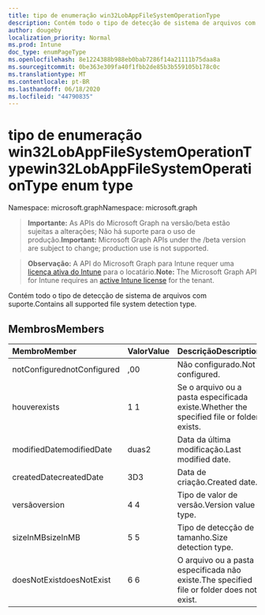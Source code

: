 ```yaml
---
title: tipo de enumeração win32LobAppFileSystemOperationType
description: Contém todo o tipo de detecção de sistema de arquivos com suporte.
author: dougeby
localization_priority: Normal
ms.prod: Intune
doc_type: enumPageType
ms.openlocfilehash: 8e1224388b988eb0bab7286f14a21111b75daa8a
ms.sourcegitcommit: 0be363e309fa40f1fbb2de85b3b559105b178c0c
ms.translationtype: MT
ms.contentlocale: pt-BR
ms.lasthandoff: 06/18/2020
ms.locfileid: "44790835"
---
```

# <a name="win32lobappfilesystemoperationtype-enum-type"></a><span data-ttu-id="59c26-103">tipo de enumeração win32LobAppFileSystemOperationType</span><span class="sxs-lookup"><span data-stu-id="59c26-103">win32LobAppFileSystemOperationType enum type</span></span>

<span data-ttu-id="59c26-104">Namespace: microsoft.graph</span><span class="sxs-lookup"><span data-stu-id="59c26-104">Namespace: microsoft.graph</span></span>

> <span data-ttu-id="59c26-105">**Importante:** As APIs do Microsoft Graph na versão/beta estão sujeitas a alterações; Não há suporte para o uso de produção.</span><span class="sxs-lookup"><span data-stu-id="59c26-105">**Important:** Microsoft Graph APIs under the /beta version are subject to change; production use is not supported.</span></span>

> <span data-ttu-id="59c26-106">**Observação:** A API do Microsoft Graph para Intune requer uma [licença ativa do Intune](https://go.microsoft.com/fwlink/?linkid=839381) para o locatário.</span><span class="sxs-lookup"><span data-stu-id="59c26-106">**Note:** The Microsoft Graph API for Intune requires an [active Intune license](https://go.microsoft.com/fwlink/?linkid=839381) for the tenant.</span></span>

<span data-ttu-id="59c26-107">Contém todo o tipo de detecção de sistema de arquivos com suporte.</span><span class="sxs-lookup"><span data-stu-id="59c26-107">Contains all supported file system detection type.</span></span>

## <a name="members"></a><span data-ttu-id="59c26-108">Membros</span><span class="sxs-lookup"><span data-stu-id="59c26-108">Members</span></span>
|<span data-ttu-id="59c26-109">Membro</span><span class="sxs-lookup"><span data-stu-id="59c26-109">Member</span></span>|<span data-ttu-id="59c26-110">Valor</span><span class="sxs-lookup"><span data-stu-id="59c26-110">Value</span></span>|<span data-ttu-id="59c26-111">Descrição</span><span class="sxs-lookup"><span data-stu-id="59c26-111">Description</span></span>|
|:---|:---|:---|
|<span data-ttu-id="59c26-112">notConfigured</span><span class="sxs-lookup"><span data-stu-id="59c26-112">notConfigured</span></span>|<span data-ttu-id="59c26-113">,0</span><span class="sxs-lookup"><span data-stu-id="59c26-113">0</span></span>|<span data-ttu-id="59c26-114">Não configurado.</span><span class="sxs-lookup"><span data-stu-id="59c26-114">Not configured.</span></span>|
|<span data-ttu-id="59c26-115">houver</span><span class="sxs-lookup"><span data-stu-id="59c26-115">exists</span></span>|<span data-ttu-id="59c26-116">1 </span><span class="sxs-lookup"><span data-stu-id="59c26-116">1</span></span>|<span data-ttu-id="59c26-117">Se o arquivo ou a pasta especificada existe.</span><span class="sxs-lookup"><span data-stu-id="59c26-117">Whether the specified file or folder exists.</span></span>|
|<span data-ttu-id="59c26-118">modifiedDate</span><span class="sxs-lookup"><span data-stu-id="59c26-118">modifiedDate</span></span>|<span data-ttu-id="59c26-119">duas</span><span class="sxs-lookup"><span data-stu-id="59c26-119">2</span></span>|<span data-ttu-id="59c26-120">Data da última modificação.</span><span class="sxs-lookup"><span data-stu-id="59c26-120">Last modified date.</span></span>|
|<span data-ttu-id="59c26-121">createdDate</span><span class="sxs-lookup"><span data-stu-id="59c26-121">createdDate</span></span>|<span data-ttu-id="59c26-122">3D</span><span class="sxs-lookup"><span data-stu-id="59c26-122">3</span></span>|<span data-ttu-id="59c26-123">Data de criação.</span><span class="sxs-lookup"><span data-stu-id="59c26-123">Created date.</span></span>|
|<span data-ttu-id="59c26-124">versão</span><span class="sxs-lookup"><span data-stu-id="59c26-124">version</span></span>|<span data-ttu-id="59c26-125">4 </span><span class="sxs-lookup"><span data-stu-id="59c26-125">4</span></span>|<span data-ttu-id="59c26-126">Tipo de valor de versão.</span><span class="sxs-lookup"><span data-stu-id="59c26-126">Version value type.</span></span>|
|<span data-ttu-id="59c26-127">sizeInMB</span><span class="sxs-lookup"><span data-stu-id="59c26-127">sizeInMB</span></span>|<span data-ttu-id="59c26-128">5 </span><span class="sxs-lookup"><span data-stu-id="59c26-128">5</span></span>|<span data-ttu-id="59c26-129">Tipo de detecção de tamanho.</span><span class="sxs-lookup"><span data-stu-id="59c26-129">Size detection type.</span></span>|
|<span data-ttu-id="59c26-130">doesNotExist</span><span class="sxs-lookup"><span data-stu-id="59c26-130">doesNotExist</span></span>|<span data-ttu-id="59c26-131">6 </span><span class="sxs-lookup"><span data-stu-id="59c26-131">6</span></span>|<span data-ttu-id="59c26-132">O arquivo ou a pasta especificada não existe.</span><span class="sxs-lookup"><span data-stu-id="59c26-132">The specified file or folder does not exist.</span></span>|



